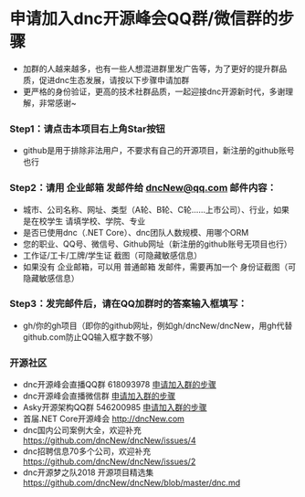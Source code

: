 # 申请加入dnc开源峰会QQ群/微信群的步骤

* 加群的人越来越多，也有一些人想混进群里发广告等，为了更好的提升群品质，促进dnc生态发展，请按以下步骤申请加群
* 更严格的身份验证，更高的技术社群品质，一起迎接dnc开源新时代，多谢理解，非常感谢~

###  Step1：请点击本项目右上角Star按钮

* github是用于排除非法用户，不要求有自己的开源项目，新注册的github账号也行

###  Step2：请用 企业邮箱 发邮件给 dncNew@qq.com 邮件内容：

* 城市、公司名称、网址、类型（A轮、B轮、C轮……上市公司）、行业，如果是在校学生 请填学校、学院、专业
* 是否已使用dnc（.NET Core）、dnc团队人数规模、用哪个ORM
* 您的职业、QQ号、微信号、Github网址（新注册的github账号无项目也行）
* 工作证/工卡/工牌/学生证 截图（可隐藏敏感信息）
* 如果没有 企业邮箱，可以用 普通邮箱 发邮件，需要再加一个 身份证截图（可隐藏敏感信息）

###  Step3：发完邮件后，请在QQ加群时的答案输入框填写：

* gh/你的gh项目（即你的github网址，例如gh/dncNew/dncNew，用gh代替github.com防止QQ输入框字数不够）


###  开源社区

* dnc开源峰会直播QQ群 618093978 [申请加入群的步骤](https://github.com/dncNew/dncNew/blob/master/qq.md) 
* dnc开源峰会直播微信群 [申请加入群的步骤](https://github.com/dncNew/dncNew/blob/master/qq.md) 
* Asky开源架构QQ群 546200985 [申请加入群的步骤](https://github.com/dncNew/dncNew/blob/master/qq.md) 
* 首届.NET Core开源峰会 http://dncNew.com
* dnc国内公司案例大全，欢迎补充 https://github.com/dncNew/dncNew/issues/4
* dnc招聘信息70多个公司，欢迎补充  https://github.com/dncNew/dncNew/issues/2
* dnc开源梦之队2018 开源项目精选集  https://github.com/dncNew/dncNew/blob/master/dnc.md
